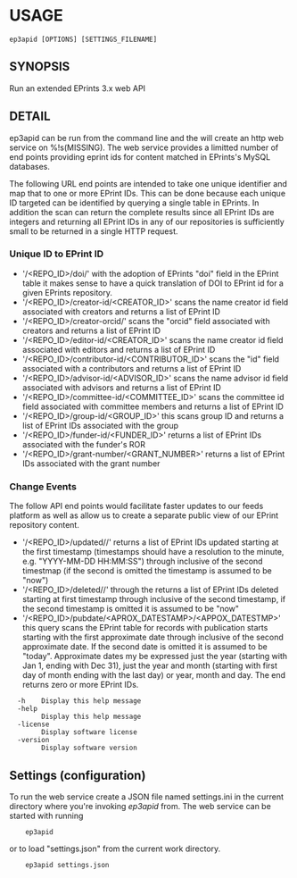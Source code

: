 
USAGE
=====

    ep3apid [OPTIONS] [SETTINGS_FILENAME]

SYNOPSIS
--------

Run an extended EPrints 3.x web API

DETAIL
------

ep3apid can be run from the command line and the will create an
http web service on %!s(MISSING). The web service provides a limitted number of
end points providing eprint ids for content matched in EPrints's MySQL
databases.

The following URL end points are intended to take one unique identifier and map that to one or more EPrint IDs. This can be done because each unique ID  targeted can be identified by querying a single table in EPrints.  In addition the scan can return the complete results since all EPrint IDs are integers and returning all EPrint IDs in any of our repositories is sufficiently small to be returned in a single HTTP request.

### Unique ID to EPrint ID

- '/<REPO_ID>/doi/<DOI>' with the adoption of EPrints "doi" field in the EPrint table it makes sense to have a quick translation of DOI to EPrint id for a given EPrints repository. 
- '/<REPO_ID>/creator-id/<CREATOR_ID>' scans the name creator id field associated with creators and returns a list of EPrint ID 
- '/<REPO_ID>/creator-orcid/<ORCID>' scans the "orcid" field associated with creators and returns a list of EPrint ID 
- '/<REPO_ID>/editor-id/<CREATOR_ID>' scans the name creator id field associated with editors and returns a list of EPrint ID 
- '/<REPO_ID>/contributor-id/<CONTRIBUTOR_ID>' scans the "id" field associated with a contributors and returns a list of EPrint ID 
- '/<REPO_ID>/advisor-id/<ADVISOR_ID>' scans the name advisor id field associated with advisors and returns a list of EPrint ID 
- '/<REPO_ID>/committee-id/<COMMITTEE_ID>' scans the committee id field associated with committee members and returns a list of EPrint ID
- '/<REPO_ID>/group-id/<GROUP_ID>' this scans group ID and returns a list of EPrint IDs associated with the group
- '/<REPO_ID>/funder-id/<FUNDER_ID>' returns a list of EPrint IDs associated with the funder's ROR
- '/<REPO_ID>/grant-number/<GRANT_NUMBER>' returns a list of EPrint IDs associated with the grant number

### Change Events

The follow API end points would facilitate faster updates to our feeds platform as well as allow us to create a separate public view of our EPrint repository content.

- '/<REPO_ID>/updated/<TIMESTAMP>/<TIMESTAMP>' returns a list of EPrint IDs updated starting at the first timestamp (timestamps should have a resolution to the minute, e.g. "YYYY-MM-DD HH:MM:SS") through inclusive of the second timestmap (if the second is omitted the timestamp is assumed to be "now")
- '/<REPO_ID>/deleted/<TIMESTAMP>/<TIMESTAMP>' through the returns a list of EPrint IDs deleted starting at first timestamp through inclusive of the second timestamp, if the second timestamp is omitted it is assumed to be "now"
- '/<REPO_ID>/pubdate/<APROX_DATESTAMP>/<APPOX_DATESTMP>' this query scans the EPrint table for records with publication starts starting with the first approximate date through inclusive of the second approximate date. If the second date is omitted it is assumed to be "today". Approximate dates my be expressed just the year (starting with Jan 1, ending with Dec 31), just the year and month (starting with first day of month ending with the last day) or year, month and day. The end returns zero or more EPrint IDs.

```
  -h	Display this help message
  -help
    	Display this help message
  -license
    	Display software license
  -version
    	Display software version
```



Settings (configuration)
------------------------

To run the web service create a JSON file named settings.ini in the
current directory where you're invoking _ep3apid_ from. The web
service can be started with running

```
    ep3apid
```

or to load "settings.json" from the current work directory.

```
    ep3apid settings.json
```

